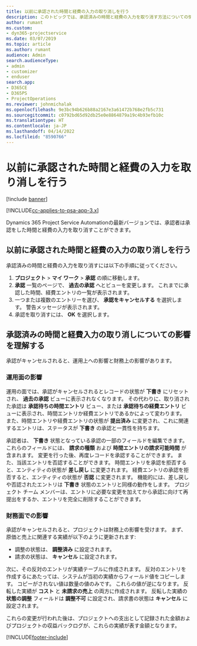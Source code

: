 ```yaml
---
title: 以前に承認された時間と経費の入力の取り消しを行う
description: このトピックでは、承認済みの時間と経費の入力を取り消す方法についての情報を提供します。
author: rumant
ms.custom:
- dyn365-projectservice
ms.date: 03/07/2019
ms.topic: article
ms.author: rumant
audience: Admin
search.audienceType:
- admin
- customizer
- enduser
search.app:
- D365CE
- D365PS
- ProjectOperations
ms.reviewer: johnmichalak
ms.openlocfilehash: 9e3bc94b626b88a2167e3a61472b768e2fb5c731
ms.sourcegitcommit: c0792bd65d92db25e0e8864879a19c4b93efb10c
ms.translationtype: HT
ms.contentlocale: ja-JP
ms.lasthandoff: 04/14/2022
ms.locfileid: "8590766"
---
```

# <a name="cancel-previously-approved-time-or-expense-entries"></a>以前に承認された時間と経費の入力を取り消しを行う

[!include [banner](../includes/psa-now-project-operations.md)]

[!INCLUDE[cc-applies-to-psa-app-3.x](../includes/cc-applies-to-psa-app-3x.md)]

Dynamics 365 Project Service Automationの最新バージョンでは、承認者は承認をした時間と経費の入力を取り消すことができます。

## <a name="cancel-a-previously-approved-time-or-expense-entry"></a>以前に承認された時間と経費の入力の取り消しを行う

承認済みの時間と経費の入力を取り消すには以下の手順に従ってください。

1. **プロジェクト** \> **マイ ワーク** \> **承認** の順に移動します。
2. **承認** 一覧のページで、 **過去の承認** へとビューを変更します。 これまでに承認した時間、経費エントリの一覧が表示されます。
3. 一つまたは複数のエントリーを選び、 **承認をキャンセルする** を選択します。 警告メッセージが表示されます。
4. 承認を取り消すには、 **OK** を選択します。

## <a name="understand-the-impact-of-canceling-a-time-or-expense-entry-approval"></a>承認済みの時間と経費入力の取り消しについての影響を理解する

承認がキャンセルされると、運用上への影響と財務上の影響があります。

### <a name="operational-impact"></a>運用面の影響

運用の面では、承認がキャンセルされるとレコードの状態が **下書き** にリセットされ、 **過去の承認** ビューに表示されなくなります。 その代わりに、取り消された承認は **承認待ちの時間エントリ** ビュー、または **承認待ちの経費エントリ** ビューに表示され、時間エントリか経費エントリであるかによって変わります。 また、時間エントリや経費エントリの状態が **提出済み** に変更され、これに関連するエントリは、ステータスが **下書き** の承認と一貫性を持ちます。

承認者は、 **下書き** 状態となっている承認の一部のフィールドを編集できます。 これらのフィールドには、 **請求の種類** および **時間エントリの請求可能時間** が含まれます。 変更を行った後、再度レコードを承認することができます。 また、当該エントリを否認することができます。 時間エントリを承認を拒否すると、エンティティの状態が **差し戻し** に変更されます。 経費エントリの承認を拒否すると、エンティティの状態が **否認** に変更されます。 機能的には、差し戻しや否認されたエントリは **下書き** 状態のエントリと同様の動作をします。 プロジェクト チーム メンバーは、エントリに必要な変更を加えてから承認に向けて再提出をするか、エントリを完全に削除することができます。

### <a name="financial-impact"></a>財務面での影響

承認がキャンセルされると、プロジェクトは財務上の影響を受けます。 まず、原価と売上に関連する実績が以下のように更新されます:

- 調整の状態は、 **調整済み** に設定されます。
- 請求の状態は、 **キャンセル** に設定されます。

次に、その反対のエントリが実績テーブルに作成されます。 反対のエントリを作成するにあたっては、システムが当初の実績からフィールド値をコピーします。 コピーがされない値は数量の値のみです。 これらの値が逆になります。 反転した実績が **コスト** と **未請求の売上** の両方に作成されます。 反転した実績の **状態の調整** フィールドは **調整不可** に設定され、請求書の状態は **キャンセル** に設定されます。

これらの変更が行われた後は、プロジェクトへの支出として記録された金額およびプロジェクトの収益バックログが、これらの実績が表す金額となります。


[!INCLUDE[footer-include](../includes/footer-banner.md)]
